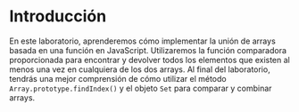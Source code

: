 # Introducción

En este laboratorio, aprenderemos cómo implementar la unión de arrays basada en una función en JavaScript. Utilizaremos la función comparadora proporcionada para encontrar y devolver todos los elementos que existen al menos una vez en cualquiera de los dos arrays. Al final del laboratorio, tendrás una mejor comprensión de cómo utilizar el método `Array.prototype.findIndex()` y el objeto `Set` para comparar y combinar arrays.
